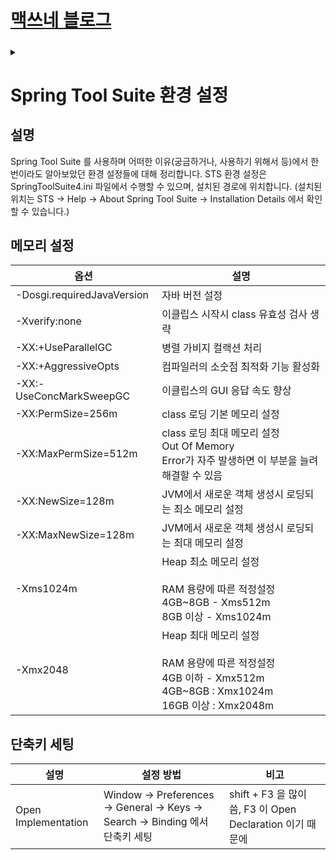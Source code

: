 <link rel="stylesheet" type="text/css" href="/css/style-header.css">
<link rel="stylesheet" type="text/css" href="/css/bootstrap/5.3.0-alpha1/bootstrap.css">
<div class="sticky-top bg-white pt-1 pb-2">
  <h1><a href="/">맥쓰네 블로그</a></h1>
  <h5 id="fixed-header-id"></h5>
</div>
<details id="display-none"><summary></summary>
  <script src="/js/fixed-header.js" defer="defer"></script>
</details>

# Spring Tool Suite 환경 설정
## 설명
Spring Tool Suite 를 사용하며 어떠한 이유(궁금하거나, 사용하기 위해서 등)에서 한 번이라도 알아보았던 환경 설정들에 대해 정리합니다.
STS 환경 설정은 SpringToolSuite4.ini 파일에서 수행할 수 있으며, 설치된 경로에 위치합니다. (설치된 위치는 STS -> Help -> About Spring Tool Suite -> Installation Details 에서 확인할 수 있습니다.)

## 메모리 설정

|옵션|설명|
|---|---|
|-Dosgi.requiredJavaVersion	| 자바 버전 설정 |
|-Xverify:none | 이클립스 시작시 class 유효성 검사 생략 | 
|-XX:+UseParallelGC | 병렬 가비지 컬랙션 처리 | 
|-XX:+AggressiveOpts | 컴파일러의 소숫점 최적화 기능 활성화 | 
|-XX:-UseConcMarkSweepGC | 이클립스의 GUI 응답 속도 향상 | 
|-XX:PermSize=256m | class 로딩 기본 메모리 설정 | 
|-XX:MaxPermSize=512m |  class 로딩 최대 메모리 설정<br/> Out Of Memory <br/>Error가 자주 발생하면 이 부분을 늘려 해결할 수 있음 | 
|-XX:NewSize=128m | JVM에서 새로운 객체 생성시 로딩되는 최소 메모리 설정 | 
|-XX:MaxNewSize=128m | JVM에서 새로운 객체 생성시 로딩되는 최대 메모리 설정 | 
|-Xms1024m | Heap 최소 메모리 설정 <br/><br/> RAM 용량에 따른 적정설정<br/> 4GB~8GB - Xms512m <br/> 8GB 이상 - Xms1024m <br/> |
|-Xmx2048 | Heap 최대 메모리 설정 <br/><br/> RAM 용량에 따른 적정설정 <br/> 4GB 이하 - Xmx512m <br/> 4GB~8GB : Xmx1024m <br/> 16GB 이상 : Xmx2048m  <br/> |

## 단축키 세팅

|설명|설정 방법|비고|
|---|---|---|
| Open Implementation | Window -> Preferences -> General -> Keys -> Search -> Binding 에서 단축키 세팅 | shift + F3 을 많이 씀, F3 이 Open Declaration 이기 때문에 |